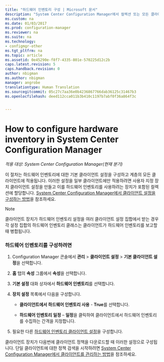 ```yaml
---
title: "하드웨어 인벤토리 구성 | Microsoft 문서"
description: "System Center Configuration Manager에서 컬렉션 또는 모든 클라이언트에 대한 하드웨어 인벤토리를 설정합니다."
ms.custom: na
ms.date: 01/03/2017
ms.prod: configuration-manager
ms.reviewer: na
ms.suite: na
ms.technology:
- configmgr-other
ms.tgt_pltfrm: na
ms.topic: article
ms.assetid: 0e45290e-f8f7-4335-801e-570225d12c2b
caps.latest.revision: 5
caps.handback.revision: 0
author: nbigman
ms.author: nbigman
manager: angrobe
translationtype: Human Translation
ms.sourcegitcommit: 05c27c7aa36e0b4236867766dab36125c31467b3
ms.openlocfilehash: deed112cca011b3b410c1197b7abf0f36a864f3c


---
```

# <a name="how-to-configure-hardware-inventory-in-system-center-configuration-manager"></a>How to configure hardware inventory in System Center Configuration Manager

*적용 대상: System Center Configuration Manager(현재 분기)*

이 절차는 하드웨어 인벤토리에 대한 기본 클라이언트 설정을 구성하고 계층의 모든 클라이언트에 적용됩니다. 이러한 설정을 일부 클라이언트에만 적용하려면 사용자 지정 장치 클라이언트 설정을 만들고 이를 하드웨어 인벤토리를 사용하려는 장치가 포함된 컬렉션에 할당합니다. [System Center Configuration Manager에서 클라이언트 설정을 구성하는 방법](../../../../core/clients/deploy/configure-client-settings.md)을 참조하세요.  

> [!NOTE]  
>  클라이언트 장치가 하드웨어 인벤토리 설정을 여러 클라이언트 설정 집합에서 받는 경우 각 설정 집합의 하드웨어 인벤토리 클래스는 클라이언트가 하드웨어 인벤토리를 보고할 때 병합됩니다.  

### <a name="to-configure-hardware-inventory"></a>하드웨어 인벤토리를 구성하려면  

1.  Configuration Manager 콘솔에서 **관리** > **클라이언트 설정** > **기본 클라이언트 설정**을 선택합니다.  

4.  **홈** 탭의 **속성** 그룹에서 **속성**을 선택합니다.  

5.  **기본 설정** 대화 상자에서 **하드웨어 인벤토리**를 선택합니다.  

6.  **장치 설정** 목록에서 다음을 구성합니다.  

    -   **클라이언트에서 하드웨어 인벤토리 사용** - **True**를 선택합니다.  

    -   **하드웨어 인벤토리 일정** – **일정**을 클릭하여 클라이언트에서 하드웨어 인벤토리를 수집하는 간격을 지정합니다.  

7.  필요한 다른 [하드웨어 인벤토리 클라이언트 설정](../../../../core/clients/deploy/about-client-settings.md#hardware-inventory)을 구성합니다.  

클라이언트 장치가 다음번에 클라이언트 정책을 다운로드할 때 이러한 설정으로 구성됩니다. 단일 클라이언트에 대한 정책 검색을 시작하려면 [System Center Configuration Manager에서 클라이언트를 관리하는 방법](../../../../core/clients/manage/manage-clients.md)을 참조하세요.  



<!--HONumber=Jan17_HO1-->


